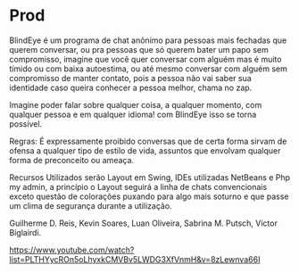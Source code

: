 # Prod

BlindEye é um programa de chat anônimo para pessoas mais fechadas que querem conversar, ou pra pessoas que só querem bater um papo sem compromisso, imagine que você quer conversar com alguém mas é muito tímido ou com baixa autoestima, ou até mesmo conversar com alguém sem compromisso de manter contato, pois a pessoa não vai saber sua identidade caso queira conhecer a pessoa melhor, chama no zap.

Imagine poder falar sobre qualquer coisa, a qualquer momento, com qualquer pessoa e em qualquer idioma! com BlindEye isso se torna possível. 

Regras: É expressamente proibido conversas que de certa forma sirvam de ofensa a qualquer tipo de estilo de vida, assuntos que envolvam qualquer forma de preconceito ou ameaça.

Recursos Utilizados serão Layout em Swing, IDEs utilizadas NetBeans e Php my admin,
a princípio o Layout seguirá a linha de chats convencionais exceto questão de colorações puxando para algo mais soturno e que passe um clima de segurança durante a utilização.

Guilherme D. Reis,
Kevin Soares,
Luan Oliveira,
Sabrina M. Putsch,
Victor Biglairdi.

https://www.youtube.com/watch?list=PLTHYycROn5oLhyxkCMVBv5LWDG3XfVnmH&v=8zLewnva66I
